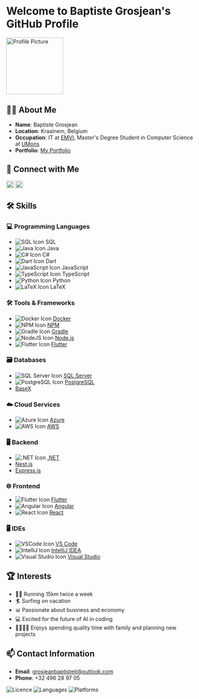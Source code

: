 # Welcome to Baptiste Grosjean's GitHub Profile

<img src="https://avatars.githubusercontent.com/u/83280831?v=4" alt="Profile Picture" width="150" height="150"/>

## 👨‍💻 About Me
- **Name**: Baptiste Grosjean
- **Location**: Kraainem, Belgium
- **Occupation**: IT at [EMVI](https://www.emvi.ai/), Master's Degree Student in Computer Science at [UMons](https://www.umons.be/)
- **Portfolio**: [My Portfolio](https://my-way-bg.vercel.app/about/way)

## 🔗 Connect with Me
<a href="https://www.linkedin.com/in/grosjeanbaptiste"><img src="https://cdn-icons-png.flaticon.com/512/174/174857.png" width="20" height="20"></a>
<a href="mailto:grosjeanbaptisteit@outlook.com"><img src="https://cdn-icons-png.flaticon.com/512/732/732200.png" width="20" height="20"></a>

## 🛠️ Skills

### 💻 Programming Languages
- ![SQL Icon](https://img.icons8.com/color/20/000000/sql.png) SQL
- ![Java Icon](https://img.icons8.com/color/20/000000/java-coffee-cup-logo.png) Java
- ![C# Icon](https://img.icons8.com/color/20/000000/c-sharp-logo.png) C#
- ![Dart Icon](https://img.icons8.com/color/20/000000/dart.png) Dart
- ![JavaScript Icon](https://img.icons8.com/color/20/000000/javascript.png) JavaScript
- ![TypeScript Icon](https://img.icons8.com/color/20/000000/typescript.png) TypeScript
- ![Python Icon](https://img.icons8.com/color/20/000000/python.png) Python
- ![LaTeX Icon](https://img.icons8.com/color/20/000000/latex.png) LaTeX

### 🛠️ Tools & Frameworks
- ![Docker Icon](https://img.icons8.com/color/20/000000/docker.png) [Docker](https://www.docker.com)
- ![NPM Icon](https://img.icons8.com/color/20/000000/npm.png) [NPM](https://www.npmjs.com/)
- ![Gradle Icon](https://img.icons8.com/color/20/000000/gradle.png) [Gradle](https://gradle.org/)
- ![NodeJS Icon](https://img.icons8.com/color/20/000000/nodejs.png) [Node.js](https://nodejs.org)
- ![Flutter Icon](https://img.icons8.com/color/20/000000/flutter.png) [Flutter](https://flutter.dev)

### 🗃️ Databases
- ![SQL Server Icon](https://img.icons8.com/color/20/000000/microsoft-sql-server.png) [SQL Server](https://www.microsoft.com/en-us/sql-server)
- ![PostgreSQL Icon](https://img.icons8.com/color/20/000000/postgresql.png) [PostgreSQL](https://www.postgresql.org)
- [BaseX](http://basex.org/)

### ☁️ Cloud Services
- ![Azure Icon](https://img.icons8.com/color/20/000000/azure-1.png) [Azure](https://azure.microsoft.com)
- ![AWS Icon](https://img.icons8.com/color/20/000000/amazon-web-services.png) [AWS](https://aws.amazon.com)

### 🖥️ Backend
- ![.NET Icon](https://img.icons8.com/color/20/000000/.net.png) [.NET](https://dotnet.microsoft.com/)
- [Nest.js](https://nestjs.com/)
- [Express.js](https://expressjs.com/)

### 🌐 Frontend
- ![Flutter Icon](https://img.icons8.com/color/20/000000/flutter.png) [Flutter](https://flutter.dev)
- ![Angular Icon](https://img.icons8.com/color/20/000000/angularjs.png) [Angular](https://angular.io/)
- ![React Icon](https://img.icons8.com/color/20/000000/react-native.png) [React](https://reactjs.org/)

### 🖥️ IDEs
- ![VSCode Icon](https://img.icons8.com/color/20/000000/visual-studio-code-2019.png) [VS Code](https://code.visualstudio.com/)
- ![IntelliJ Icon](https://img.icons8.com/color/20/000000/intellij-idea.png) [IntelliJ IDEA](https://www.jetbrains.com/idea/)
- ![Visual Studio Icon](https://img.icons8.com/color/20/000000/visual-studio.png) [Visual Studio](https://visualstudio.microsoft.com/)

## 🏆 Interests
- 🏃‍♂️ Running 15km twice a week
- 🏄 Surfing on vacation
- 📊 Passionate about business and economy
- 💻 Excited for the future of AI in coding
- 👨‍👩‍👧‍👦 Enjoys spending quality time with family and planning new projects

## 📫 Contact Information
- **Email**: [grosjeanbaptisteit@outlook.com](mailto:grosjeanbaptisteit@outlook.com)
- **Phone**: +32 496 28 97 05

![Licence](https://img.shields.io/badge/Licence-Baptiste_Grosjean-black)
![Languages](https://img.shields.io/badge/Languages-French,_English,_Dutch-orange)
![Platforms](https://img.shields.io/badge/Platforms-Android,_iOS,_MacOS,_Linux,_Web-blue)